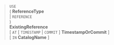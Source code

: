 > `USE` <br>
      ( **ReferenceType**<br>
      | `REFERENCE`<br>
      ) <br>
      **ExistingReference** <br>
      \[ `AT` \[ `TIMESTAMP` | `COMMIT` \] **TimestampOrCommit** \] <br>
      \[ `IN` **CatalogName** \]